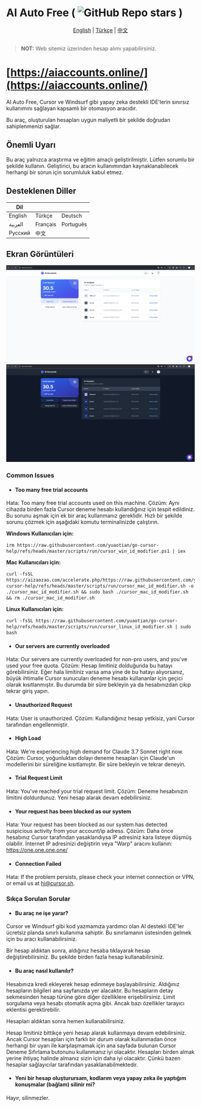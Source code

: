 # AI Auto Free ( ![GitHub Repo stars](https://img.shields.io/github/stars/ruwiss/ai-auto-free) )


<div align="center">
  <a href="README.md">English</a> |
  <a href="README.tr.md">Türkçe</a> |
  <a href="README.cn.md">中文</a>
</div>

<br>

> **NOT:** Web sitemiz üzerinden hesap alımı yapabilirsiniz.

# [https://aiaccounts.online/](https://aiaccounts.online/)

AI Auto Free, Cursor ve Windsurf gibi yapay zeka destekli IDE'lerin sınırsız kullanımını sağlayan kapsamlı bir otomasyon aracıdır.

Bu araç, oluşturulan hesapları uygun maliyetli bir şekilde doğrudan sahiplenmenizi sağlar.

## Önemli Uyarı
Bu araç yalnızca araştırma ve eğitim amaçlı geliştirilmiştir. Lütfen sorumlu bir şekilde kullanın. Geliştirici, bu aracın kullanımından kaynaklanabilecek herhangi bir sorun için sorumluluk kabul etmez.

## Desteklenen Diller

| Dil        |            |            |
|------------|------------|------------|
| English    | Türkçe     | Deutsch    |
| العربية    | Français   | Português  |
| Русский    | 中文       |            |

## Ekran Görüntüleri

![Res1](screenshots/tr-1.png)
![Res2](screenshots/tr-2.png)

### Common Issues

- #### Too many free trial accounts
Hata: Too many free trial accounts used on this machine.
Çözüm: Aynı cihazda birden fazla Cursor deneme hesabı kullandığınız için tespit edildiniz. Bu sorunu aşmak için ek bir araç kullanmanız gereklidir. Hızlı bir şekilde sorunu çözmek için aşağıdaki komutu terminalinizde çalıştırın.

**Windows Kullanıcıları için:**
```
irm https://raw.githubusercontent.com/yuaotian/go-cursor-help/refs/heads/master/scripts/run/cursor_win_id_modifier.ps1 | iex
```

**Mac Kullanıcıları için:**
```
curl -fsSL https://aizaozao.com/accelerate.php/https://raw.githubusercontent.com/yuaotian/go-cursor-help/refs/heads/master/scripts/run/cursor_mac_id_modifier.sh -o ./cursor_mac_id_modifier.sh && sudo bash ./cursor_mac_id_modifier.sh && rm ./cursor_mac_id_modifier.sh
```

**Linux Kullanıcıları için:**
```
curl -fsSL https://raw.githubusercontent.com/yuaotian/go-cursor-help/refs/heads/master/scripts/run/cursor_linux_id_modifier.sh | sudo bash
```

- #### Our servers are currently overloaded
Hata: Our servers are currently overloaded for non-pro users, and you've used your free quota.
Çözüm: Hesap limitiniz dolduğunda bu hatayı görebilirsiniz. Eğer hala limitiniz varsa ama yine de bu hatayı alıyorsanız, büyük ihtimalle Cursor sunucuları deneme hesabı kullananlar için geçici olarak kısıtlanmıştır. Bu durumda bir süre bekleyin ya da hesabınızdan çıkıp tekrar giriş yapın.

- #### Unauthorized Request
Hata: User is unauthorized.
Çözüm: Kullandığınız hesap yetkisiz, yani Cursor tarafından engellenmiştir.

- #### High Load
Hata: We're experiencing high demand for Claude 3.7 Sonnet right now.
Çözüm: Cursor, yoğunluktan dolayı deneme hesapları için Claude'un modellerini bir süreliğine kısıtlamıştır. Bir süre bekleyin ve tekrar deneyin.

- #### Trial Request Limit
Hata: You've reached your trial request limit.
Çözüm: Deneme hesabınızın limitini doldurdunuz. Yeni hesap alarak devam edebilirsiniz.

- #### Your request has been blocked as our system
Hata: Your request has been blocked as our system has detected suspicious activity from your account/ip adress.
Çözüm: Daha önce hesabınız Cursor tarafından yasaklandıysa IP adresiniz kara listeye düşmüş olabilir. İnternet IP adresinizi değiştirin veya "Warp" aracını kullanın: https://one.one.one.one/

- #### Connection Failed
Hata: If the problem persists, please check your internet connection or VPN, or email us at hi@cursor.sh.

### Sıkça Sorulan Sorular

- #### Bu araç ne işe yarar?
Cursor ve Windsurf gibi kod yazmamıza yardımcı olan AI destekli IDE'ler ücretsiz planda sınırlı kullanıma sahiptir. Bu sınırlamanın üstesinden gelmek için bu aracı kullanabilirsiniz.

Bir hesap aldıktan sonra, aldığınız hesaba tıklayarak hesap değiştirebilirsiniz. Bu şekilde birden fazla hesap kullanabilirsiniz.

- #### Bu araç nasıl kullanılır?
Hesabınıza kredi ekleyerek hesap edinmeye başlayabilirsiniz. Aldığınız hesapların bilgileri ana sayfanızda yer alacaktır. Bu hesapların detay sekmesinden hesap türüne göre diğer özelliklere erişebilirsiniz. Limit sorgulama veya hesabı otomatik açma gibi. Ancak bazı özellikler tarayıcı eklentisi gerektirebilir.

Hesapları aldıktan sonra hemen kullanabilirsiniz.

Hesap limitiniz bittikçe yeni hesap alarak kullanmaya devam edebilirsiniz. Ancak Cursor hesapları için farklı bir durum olarak kullanmadan önce herhangi bir uyarı ile karşılaşmamak için ana sayfada bulunan Cursor Deneme Sıfırlama butonunu kullanmanız iyi olacaktır. Hesapları birden almak yerine ihtiyaç halinde almanız sizin için daha iyi olacaktır. Çünkü bazen hesaplar sağlayıcılar tarafından yasaklanabilmektedir.

- #### Yeni bir hesap oluşturursam, kodlarım veya yapay zeka ile yaptığım konuşmalar (bağlam) silinir mi?
Hayır, silinmezler.
